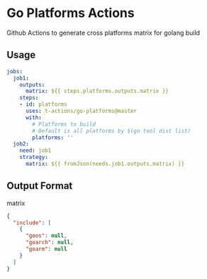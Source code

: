 # Go Platforms Actions

Github Actions to generate cross platforms matrix for golang build

## Usage

```yaml
jobs:
  job1:
    outputs:
      matrix: ${{ steps.platforms.outputs.matrix }}
    steps:
    - id: platforms
      uses: t-actions/go-platforms@master
      with:
        # Platforms to build
        # Default is all platforms by $(go tool dist list)
        platforms: ''
  job2:
    need: job1
    strategy:
      matrix: ${{ fromJson(needs.job1.outputs.matrix) }}
```

## Output Format

matrix
```json
{
  "include": [
    {
      "goos": null,
      "goarch": null,
      "goarm": null
    }
  ]
}
```